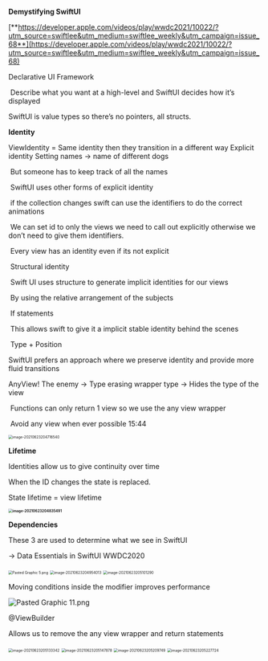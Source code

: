 **Demystifying SwiftUI**

[**https://developer.apple.com/videos/play/wwdc2021/10022/?utm_source=swiftlee&utm_medium=swiftlee_weekly&utm_campaign=issue_68**](https://developer.apple.com/videos/play/wwdc2021/10022/?utm_source=swiftlee&utm_medium=swiftlee_weekly&utm_campaign=issue_68)

Declarative UI Framework

​	Describe what you want at a high-level and SwiftUI decides how it’s displayed



SwiftUI is value types so there’s no pointers, all structs.



**Identity** 

ViewIdentity = Same identity then they transition in a different way
	Explicit identity
	Setting names -> name of different dogs

​		But someone has to keep track of all the names

​		SwiftUI uses other forms of explicit identity 

​		if the collection changes swift can use the identifiers to do the correct animations

​		We can set id to only the views we need to call out explicitly otherwise we don’t need to give them identifiers.

​		Every view has an identity even if its not explicit 

​	Structural identity

​		Swift UI uses structure to generate implicit identities for our views

​			By using the relative arrangement of the subjects

​			If statements 

​			This allows swift to give it a implicit stable identity behind the scenes 

​			Type + Position

SwiftUI prefers an approach where we preserve identity and provide more fluid transitions



AnyView! The enemy -> Type erasing wrapper type -> Hides the type of the view

​	Functions can only return 1 view so we use the any view wrapper 

​	Avoid any view when ever possible 15:44



<img src="/Users/congle/Documents/Dev/ios-all-learnings/Images/image-20210623204716540.png" alt="image-20210623204716540" style="zoom:50%;" />

**Lifetime**

Identities allow us to give continuity over time



When the ID changes the state is replaced.

State lifetime = view lifetime 



**<img src="/Users/congle/Documents/Dev/ios-all-learnings/Images/image-20210623204835491.png" alt="image-20210623204835491" style="zoom:50%;" />**





**Dependencies**



These 3 are used to determine what we see in SwiftUI

 -> Data Essentials in SwiftUI WWDC2020





<img src="/Users/congle/Documents/Dev/ios-all-learnings/Images/image-20210623204937010.png" alt="Pasted Graphic 5.png" style="zoom:50%;" />



<img src="/Users/congle/Documents/Dev/ios-all-learnings/Images/image-20210623204954013.png" alt="image-20210623204954013" style="zoom:50%;" />



<img src="/Users/congle/Library/Application Support/typora-user-images/image-20210623205101290.png" alt="image-20210623205101290" style="zoom:50%;" />

Moving conditions inside the modifier improves performance

![Pasted Graphic 11.png](blob:file:///9db9460d-acc7-4fd0-9bcf-03190cca6980)



@ViewBuilder

Allows us to remove the any view wrapper and return statements 

<img src="/Users/congle/Documents/Dev/ios-all-learnings/Images/image-20210623205133342.png" alt="image-20210623205133342" style="zoom:50%;" />

<img src="/Users/congle/Documents/Dev/ios-all-learnings/Images/image-20210623205147878.png" alt="image-20210623205147878" style="zoom:50%;" />

<img src="/Users/congle/Documents/Dev/ios-all-learnings/Images/image-20210623205209749.png" alt="image-20210623205209749" style="zoom:50%;" />



<img src="/Users/congle/Documents/Dev/ios-all-learnings/Images/image-20210623205227724.png" alt="image-20210623205227724" style="zoom:50%;" />